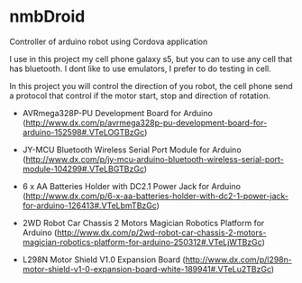 # nmbDroid
Controller of arduino robot using Cordova application

I use in this project my cell phone galaxy s5, but you can to use any cell that has bluetooth. I dont like to use emulators, I prefer to do testing in cell.

In this project you will control the direction of you robot, the cell phone send a protocol that control if the motor start, stop and direction of rotation.

- AVRmega328P-PU Development Board for Arduino (http://www.dx.com/p/avrmega328p-pu-development-board-for-arduino-152598#.VTeLOGTBzGc)

- JY-MCU Bluetooth Wireless Serial Port Module for Arduino
(http://www.dx.com/p/jy-mcu-arduino-bluetooth-wireless-serial-port-module-104299#.VTeLBGTBzGc)

- 6 x AA Batteries Holder with DC2.1 Power Jack for Arduino (http://www.dx.com/p/6-x-aa-batteries-holder-with-dc2-1-power-jack-for-arduino-126413#.VTeLbmTBzGc)

- 2WD Robot Car Chassis 2 Motors Magician Robotics Platform for Arduino (http://www.dx.com/p/2wd-robot-car-chassis-2-motors-magician-robotics-platform-for-arduino-250312#.VTeLjWTBzGc)

- L298N Motor Shield V1.0 Expansion Board (http://www.dx.com/p/l298n-motor-shield-v1-0-expansion-board-white-189941#.VTeLu2TBzGc)
